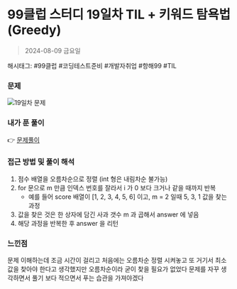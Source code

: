 # 99클럽 스터디 19일차 TIL + 키워드 탐욕법(Greedy)
> 2024-08-09 금요일

해시태그: #99클럽 #코딩테스트준비 #개발자취업 #항해99 #TIL

### 문제
![19일차 문제](https://github.com/user-attachments/assets/3373c11f-a2e0-4efb-b161-7b574aafdc00)

### 내가 푼 풀이
👉 [문제풀이](https://github.com/subbangE/codingTest-study/blob/master/src/day_19/greedy.java)

### 접근 방법 및 풀이 해석
1. 점수 배열을 오름차순으로 정렬 (int 형은 내림차순 불가능)
2. for 문으로 m 만큼 인덱스 번호를 잘라서 i 가 0 보다 크거나 같을 때까지 반복
   + 예를 들어 score 배열이 [1, 2, 3, 4, 5, 6] 이고, m = 2 일때 5, 3, 1 값을 찾는 과정
3. 값을 찾은 것은 한 상자에 담긴 사과 갯수 m 과 곱해서 answer 에 넣음
4. 해당 과정을 반복한 후 answer 을 리턴

### 느낀점
문제 이해하는데 조금 시간이 걸리고 처음에는 오름차순 정렬 시켜놓고 또 거기서 최소값을 찾아야 한다고 생각했지만 오름차순이라 굳이 찾을 필요가 없었다 문제를 자꾸 생각하면서 풀기 보다 적으면서 푸는 습관을 가져야겠다
